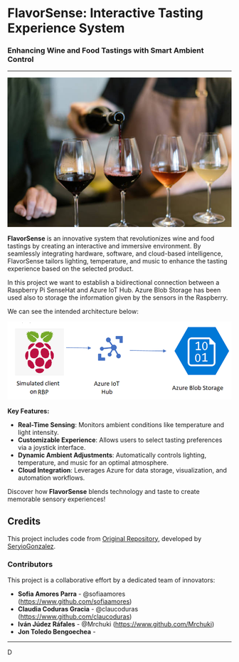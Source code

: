 # **FlavorSense: Interactive Tasting Experience System**  

### **Enhancing Wine and Food Tastings with Smart Ambient Control**

---
![Lab diagram](images/istockphoto-1460761498-612x612.jpg "Header Image")


**FlavorSense** is an innovative system that revolutionizes wine and food tastings by creating an interactive and immersive environment. By seamlessly integrating hardware, software, and cloud-based intelligence, FlavorSense tailors lighting, temperature, and music to enhance the tasting experience based on the selected product.  

In this project we want to establish a bidirectional connection between a Raspberry Pi SenseHat and Azure IoT Hub. Azure Blob Storage has been used also to storage the information given by the sensors in the Raspberry.

We can see the intended architecture below:

![Lab diagram](images/Lab.png "Header Image")



**Key Features:**
- **Real-Time Sensing**: Monitors ambient conditions like temperature and light intensity.  
- **Customizable Experience**: Allows users to select tasting preferences via a joystick interface.  
- **Dynamic Ambient Adjustments**: Automatically controls lighting, temperature, and music for an optimal atmosphere.  
- **Cloud Integration**: Leverages Azure for data storage, visualization, and automation workflows.  

Discover how **FlavorSense** blends technology and taste to create memorable sensory experiences!


## Credits 

This project includes code from [Original Repository](https://github.com/iiot-cloud-icai/Azure_IoT_Lab), developed by [SeryioGonzalez](https://github.com/SeryioGonzalez).



### **Contributors**
This project is a collaborative effort by a dedicated team of innovators:  

- **Sofia Amores Parra** - @sofiaamores (https://www.github.com/sofiaamores)
- **Claudia Coduras Gracia** - @claucoduras (https://www.github.com/claucoduras)
- **Iván Júdez Ráfales** - @Mrchuki (https://www.github.com/Mrchuki)
- **Jon Toledo Bengoechea** -

---

D
